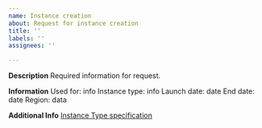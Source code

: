 ```yaml
---
name: Instance creation
about: Request for instance creation
title: ''
labels: ''
assignees: ''

---
```


**Description**
Required information for request.

**Information**
Used for: info
Instance type: info
Launch date: date
End date: date
Region: data

**Additional Info** 
[Instance Type specification](https://github.com/skalenetwork/Skale-Cloud/blob/main/Instance%20type.md)


